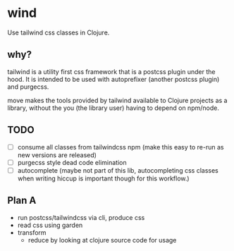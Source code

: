 # wind

Use tailwind css classes in Clojure.

## why?

tailwind is a utility first css framework that is a postcss plugin under the
hood. It is intended to be used with autoprefixer (another postcss plugin) and
purgecss.

move makes the tools provided by tailwind available to Clojure projects as a
library, without the you (the library user) having to depend on npm/node. 

## TODO

- [ ] consume all classes from tailwindcss npm (make this easy to re-run as new
  versions are released)
- [ ] purgecss style dead code elimination
- [ ] autocomplete (maybe not part of this lib, autocompleting css classes when
  writing hiccup is important though for this workflow.)

## Plan A

- run postcss/tailwindcss via cli, produce css
- read css using garden
- transform
  - reduce by looking at clojure source code for usage
